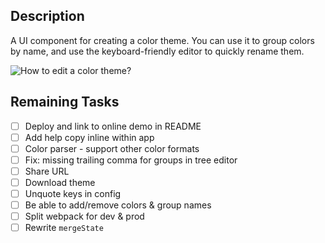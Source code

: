 ## Description

A UI component for creating a color theme. You can use it to group colors by name, and use the keyboard-friendly editor to quickly rename them.

![How to edit a color theme?](assets/howto-edit-color-theme.gif)

## Remaining Tasks

- [ ] Deploy and link to online demo in README
- [ ] Add help copy inline within app
- [ ] Color parser - support other color formats
- [ ] Fix: missing trailing comma for groups in tree editor
- [ ] Share URL
- [ ] Download theme
- [ ] Unquote keys in config
- [ ] Be able to add/remove colors & group names
- [ ] Split webpack for dev & prod
- [ ] Rewrite `mergeState`
